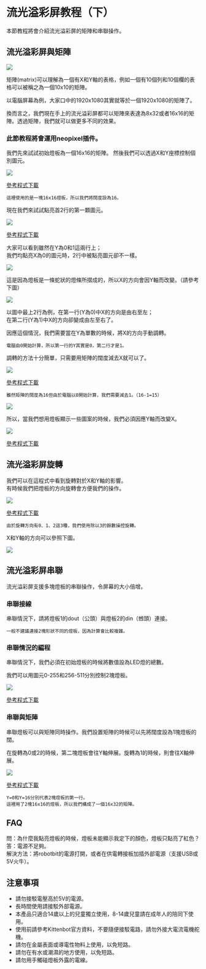# 流光溢彩屏教程（下）

本節教程將會介紹流光溢彩屏的矩陣和串聯操作。


## 流光溢彩屏與矩陣

![](./LEDMatrixT3/Matris.png)

矩陣(matrix)可以理解為一個有X和Y軸的表格，例如一個有10個列和10個欄的表格可以被稱之為一個10x10的矩陣。

以電腦屏幕為例，大家口中的1920x1080其實就等於一個1920x1080的矩陣了。

換而言之，我們現在手上的流光溢彩屏都可以矩陣來表達為8x32或者16x16的矩陣。透過矩陣，我們就可以做更多不同的效果。

### 此節教程將會運用neopixel插件。

我們先來試試初始燈板為一個16x16的矩陣。 然後我們可以透過X和Y座標控制個別圖元。

![](./LEDMatrixT3/code3.png)

[參考程式下載](https://bit.ly/LEDMatrixT3_01Hex)

    這裡使用的是一塊16x16燈板，所以我們將闊度設為16。

現在我們來試試點亮首2行的第一顆圖元。

![](./LEDMatrixT3/code4.png)

[參考程式下載](https://bit.ly/LEDMatrixT3_02Hex)

大家可以看到雖然在Y為0和1這兩行上；
\
我們均點亮X為0的圖元時，2行中被點亮圖元卻不一樣。
    
![](./LEDMatrixT3/ww.jpg)

這是因為燈板是一條蛇狀的燈條所摺成的，所以X的方向會因Y軸而改變。（請參考下圖）

![](./LEDMatrixT3/asd.png)
    
以圖中最上2行為例，在第一行(Y為0)中X的方向是由右至左；
\
在第二行(Y為1)中X的方向卻變成由左至右了。

因應這個情況，我們需要當在Y為單數的時候，將X的方向手動調轉。

    電腦由0開始計算，所以第一行的Y其實是0，第二行才是1。

調轉的方法十分簡單，只需要用矩陣的闊度減去X就可以了。

![](./LEDMatrixT3/code5.png)

[參考程式下載](https://bit.ly/LEDMatrixT3_03Hex)

    雖然矩陣的闊度為16但由於電腦以0開始計算，我們需要減去1。（16-1=15）

![](./LEDMatrixT3/www.jpg)

所以，當我們想用燈板顯示一些圖案的時候，我們必須因應Y軸而改變X。

![](./LEDMatrixT3/code7.png)

[參考程式下載](https://bit.ly/LEDMatrixT3_04Hex)
    
## 流光溢彩屏旋轉

我們可以在這程式中看到旋轉對於X和Y軸的影響。
\
有時候我們把燈板的方向旋轉會方便我們的操作。

![](./LEDMatrixT3/code1.png)

[參考程式下載](https://bit.ly/LEDMatrixT3_05Hex)

    由於旋轉方向有0、1、2這3種，我們使用除以3的餘數操控旋轉。
    
X和Y軸的方向可以參照下圖。

![](./LEDMatrixT3/image8554.png)

## 流光溢彩屏串聯

流光溢彩屏支援多塊燈板的串聯操作，令屏幕的大小倍增。

### 串聯接線

串聯情況下，請將燈板1的dout（公頭）與燈板2的din（乸頭）連接。

    一般不建議連接2塊形狀不同的燈板，因為計算會比較複雜。
    
### 串聯情況的編程

串聯情況下，我們必須在初始燈板的時候將數值設為LED燈的總數。

我們可以用圖元0-255和256-511分別控制2塊燈板。

![](./LEDMatrixT3/code2.png)

[參考程式下載](https://bit.ly/LEDMatrixT3_06Hex)

### 串聯與矩陣

串聯燈板可以與矩陣同時操作。我們設置矩陣的時候可以先將闊度設為1塊燈板的闊。

在旋轉為0或2的時候，第二塊燈板會往Y軸伸展。旋轉為1的時候，則會往X軸伸展。

![](./LEDMatrixT3/code8.png)

[參考程式下載](https://bit.ly/LEDMatrixT3_07Hex)

    Y=0和Y=16分別代表2塊燈板的第一行。
    這裡用了2塊16x16的燈板，所以我們構成了一個16x32的矩陣。
    
## FAQ

問：為什麼我點亮燈板的時候，燈板未能顯示我定下的顏色，燈板只點亮了紅色？
\
答：電源不足夠。
\
解決方法：將robotbit的電源打開，或者在供電轉接板加插外部電源（支援USB或5V火牛）。

## 注意事項
- 請勿接駁電壓高於5V的電源。
- 長時間使用請接駁外部電源。
- 本產品只適合14歲以上的兒童獨立使用，8-14歲兒童請在成年人的陪同下使用。
- 使用前請參考Kittenbot官方資料，不要隨便接駁電路，請勿外接大電流電機舵機。
- 請勿在金屬表面或導電性物料上使用，以免短路。
- 請勿在有水或潮濕的地方使用，以免短路。
- 請勿用手觸碰燈板外露的電線。


